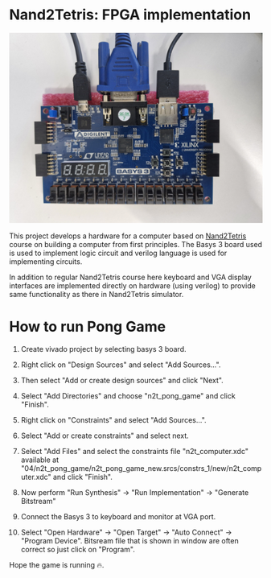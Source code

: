 # Nand2Tetris: FPGA implementation

<img title="a title" alt="Alt text" src="./images/basys_board.jpg">

This project develops a hardware for a computer based on [Nand2Tetris](https://www.nand2tetris.org) course on building a computer from first principles. 
The Basys 3 board used is used to implement logic circuit and verilog language is used for implementing circuits.

In addition to regular Nand2Tetris course here keyboard and VGA display interfaces are implemented directly on hardware (using verilog) to provide same functionality as there in Nand2Tetris simulator.

# How to run Pong Game

1. Create vivado project by selecting basys 3 board.

2. Right click on "Design Sources" and select "Add Sources...". 

3. Then select "Add or create design sources" and click "Next". 

4. Select "Add Directories" and choose "n2t_pong_game" and click "Finish".

5. Right click on "Constraints" 
and select "Add Sources...". 

6. Select "Add or create constraints" and select next.

7. Select "Add Files" and select the constraints file  "n2t_computer.xdc" available at "04/n2t_pong_game/n2t_pong_game_new.srcs/constrs_1/new/n2t_computer.xdc" and click "Finish".

8. Now perform "Run Synthesis" &rarr; "Run Implementation" &rarr; "Generate Bitstream"

9. Connect the Basys 3 to keyboard and monitor at VGA port.

10. Select "Open Hardware" &rarr; "Open Target" &rarr; "Auto Connect" &rarr; "Program Device". Bitsream file that is shown in window are often correct so just click on "Program". 

Hope the game is running :fire:.